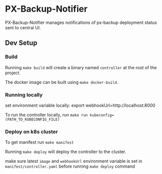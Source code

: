 # PX-Backup-Notifier

 PX-Backup-Notifier manages notifications of px-backup deployment status sent to central UI.

## Dev Setup

### Build

Running `make build` will create a binary named `controller` at the root of the project.

The docker image can be built using `make docker-build`.

### Running locally

set environment variable locally: export webhookUrl=http://localhost:8000 

To run the controller locally, run `make run kubeconfig=(PATH_TO_KUBECONFIG_FILE)`

### Deploy on k8s cluster

To get manifest run `make manifest`

Running `make deploy` will deploy the controller to the cluster.

make sure latest `image`  and `webhookUrl` environment variable is set in `manifest/controller.yaml` before running `make deploy` command